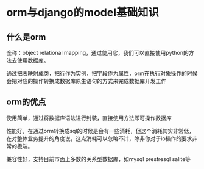 # orm与django的model基础知识  

## 什么是orm  

全称：object relational mapping，通过使用它，我们可以直接使用python的方法去使用数据库。  

通过把表映射成类，把行作为实例，把字段作为属性，orm在执行对象操作的时候会把对应的操作转换成数据库原生语句的方式来完成数据库开发工作  

## orm的优点  

使用简单，通过将数据库语法进行封装，直接使用方法即可操作数据库  

性能好，在通过orm转换成sql的时候是会有一些消耗，但这个消耗其实非常低，在对整体业务提升的角度说，这点消耗可以忽略不计，除非你对于io操作的要求非常的极端。  

兼容性好，支持目前市面上多数的关系型数据库，如mysql prestresql salite等  

## 


